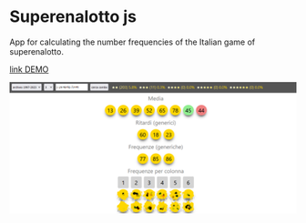 # Superenalotto js

App for calculating the number frequencies of the Italian game of superenalotto.

[link DEMO](https://marcellopagano.github.io/superenalotto/)

![readme](./readme.png)

